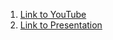1. [Link to YouTube](https://youtu.be/f57Qh-szCNA)
2. [Link to Presentation](https://bolotinalexey.github.io/presentation-of-regular-expressions/)
